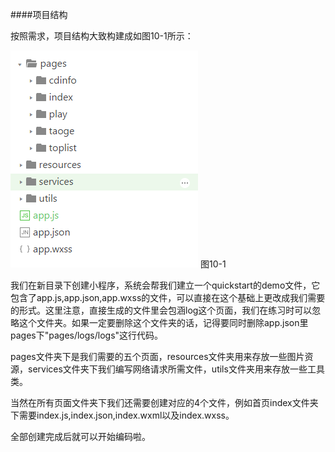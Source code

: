 ####项目结构


按照需求，项目结构大致构建成如图10-1所示：


![](/assets/20170210163215.png) 图10-1


我们在新目录下创建小程序，系统会帮我们建立一个quickstart的demo文件，它包含了app.js,app.json,app.wxss的文件，可以直接在这个基础上更改成我们需要的形式。这里注意，直接生成的文件里会包涵log这个页面，我们在练习时可以忽略这个文件夹。如果一定要删除这个文件夹的话，记得要同时删除app.json里pages下"pages/logs/logs"这行代码。


pages文件夹下是我们需要的五个页面，resources文件夹用来存放一些图片资源，services文件夹下我们编写网络请求所需文件，utils文件夹用来存放一些工具类。


当然在所有页面文件夹下我们还需要创建对应的4个文件，例如首页index文件夹下需要index.js,index.json,index.wxml以及index.wxss。


全部创建完成后就可以开始编码啦。
